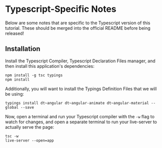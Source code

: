# Typescript-Specific Notes

Below are some notes that are specific to the Typescript version of this tutorial. These should be
merged into the official README before being released!

## Installation

Install the Typescript Compiler, Typescript Declaration Files manager, and then install this
application's dependencies:

    npm install -g tsc typings
    npm install

Additionally, you will want to install the Typings Definition Files that we will be using:

    typings install dt~angular dt~angular-animate dt~angular-material --global --save
    
Now, open a terminal and run your Typescript compiler with the `-w` flag to watch for changes, and
open a separate terminal to run your live-server to actually serve the page:

    tsc -w
    live-server --open=app